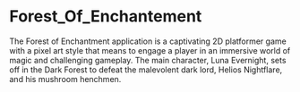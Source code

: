 # Forest_Of_Enchantement
 The Forest of Enchantment application is a 
captivating 2D platformer game with a pixel art style 
that means to engage a player in an immersive world 
of magic and challenging gameplay. 
The main character, Luna Evernight, sets off in the 
Dark Forest to defeat the malevolent dark lord, Helios 
Nightflare, and his mushroom henchmen.
